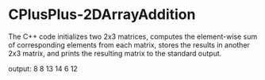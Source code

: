 # CPlusPlus-2DArrayAddition

The C++ code initializes two 2x3 matrices, computes the element-wise sum of corresponding elements from each matrix, stores the results in another 2x3 matrix, and prints the resulting matrix to the standard output.

output: 
8 8 13
14 6 12
